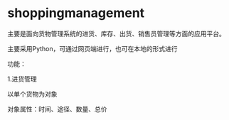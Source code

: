# shoppingmanagement
主要是面向货物管理系统的进货、库存、出货、销售员管理等方面的应用平台。

主要采用Python，可通过网页端进行，也可在本地的形式进行

功能：

1.进货管理

以单个货物为对象

对象属性：时间、途径、数量、总价

